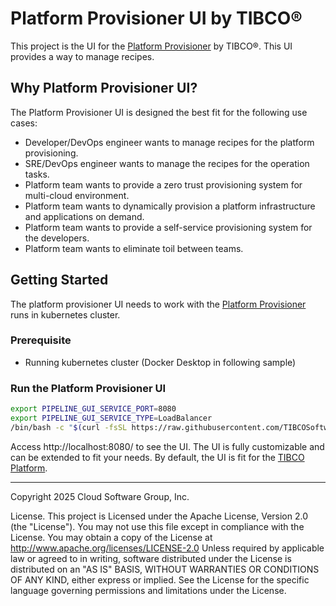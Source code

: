 # Platform Provisioner UI by TIBCO®

This project is the UI for the [Platform Provisioner](https://github.com/TIBCOSoftware/platform-provisioner) by TIBCO®. 
This UI provides a way to manage recipes. 

## Why Platform Provisioner UI?

The Platform Provisioner UI is designed the best fit for the following use cases:
* Developer/DevOps engineer wants to manage recipes for the platform provisioning.
* SRE/DevOps engineer wants to manage the recipes for the operation tasks.
* Platform team wants to provide a zero trust provisioning system for multi-cloud environment.
* Platform team wants to dynamically provision a platform infrastructure and applications on demand.
* Platform team wants to provide a self-service provisioning system for the developers.
* Platform team wants to eliminate toil between teams.

## Getting Started

The platform provisioner UI needs to work with the [Platform Provisioner](https://github.com/TIBCOSoftware/platform-provisioner) runs in kubernetes cluster.

### Prerequisite
* Running kubernetes cluster (Docker Desktop in following sample)

### Run the Platform Provisioner UI

```bash
export PIPELINE_GUI_SERVICE_PORT=8080
export PIPELINE_GUI_SERVICE_TYPE=LoadBalancer
/bin/bash -c "$(curl -fsSL https://raw.githubusercontent.com/TIBCOSoftware/platform-provisioner/main/dev/platform-provisioner-install.sh)"
```

Access http://localhost:8080/ to see the UI. The UI is fully customizable and can be extended to fit your needs. By default, the UI is fit for the [TIBCO Platform](https://www.tibco.com/platform).

---
Copyright 2025 Cloud Software Group, Inc.

License. This project is Licensed under the Apache License, Version 2.0 (the "License").
You may not use this file except in compliance with the License. You may obtain a copy of the License at http://www.apache.org/licenses/LICENSE-2.0
Unless required by applicable law or agreed to in writing,
software distributed under the License is distributed on an "AS IS" BASIS,
WITHOUT WARRANTIES OR CONDITIONS OF ANY KIND, either express or implied.
See the License for the specific language governing permissions and limitations under the License.
